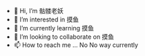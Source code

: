 - 👋 Hi, I’m 骷髅老妖
- 👀 I’m interested in 摸鱼
- 🌱 I’m currently learning 摸鱼
- 💞️ I’m looking to collaborate on 摸鱼
- 📫 How to reach me ... No No way currently

<!---
BlanklyLYJ/BlanklyLYJ is a ✨ special ✨ repository because its `README.md` (this file) appears on your GitHub profile.
You can click the Preview link to take a look at your changes.
--->
